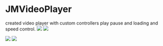 # JMVideoPlayer
created video player with custom controllers play pause and loading and speed control.
![](Images/loading.png) ![](Images/Speed.png)

![](Images/potriatPlay.png)
![](Images/LandscapePlay.png)
